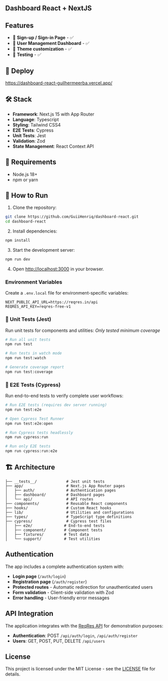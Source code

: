 ## Dashboard React + NextJS

## Features

- 🔐 **Sign-up / Sign-in Page** - ✅
- 👥 **User Management Dashboard** - ✅
- 🌙 **Theme customization** - ✅
- 🧪 **Testing** - ✅

## 🚀 Deploy
https://dashboard-react-guilhermeerba.vercel.app/

## 🛠️ Stack

- **Framework**: Next.js 15 with App Router
- **Language**: Typescript
- **Styling**: Tailwind CSS4
- **E2E Tests**: Cypress
- **Unit Tests**: Jest
- **Validation**: Zod
- **State Management**: React Context API

## 📌 Requirements

- Node.js 18+ 
- npm or yarn

## 🚀 How to Run

1. Clone the repository:
```bash
git clone https://github.com/GuiiHenriq/dashboard-react.git
cd dashboard-react
```

2. Install dependencies:
```bash
npm install
```

3. Start the development server:
```bash
npm run dev
```

4. Open [http://localhost:3000](http://localhost:3000) in your browser.

### Environment Variables

Create a `.env.local` file for environment-specific variables:

```env
NEXT_PUBLIC_API_URL=https://reqres.in/api
REQRES_API_KEY=reqres-free-v1
```

### 🧪 Unit Tests (Jest)

Run unit tests for components and utilities:
*Only tested minimum coverage*

```bash
# Run all unit tests
npm run test

# Run tests in watch mode
npm run test:watch

# Generate coverage report
npm run test:coverage
```

### 🎨 E2E Tests (Cypress)

Run end-to-end tests to verify complete user workflows:

```bash
# Run E2E tests (requires dev server running)
npm run test:e2e

# Open Cypress Test Runner
npm run test:e2e:open

# Run Cypress tests headlessly
npm run cypress:run

# Run only E2E tests
npm run cypress:run:e2e
```

## 🏗️ Architecture

```
├── __tests__/             # Jest unit tests
├── app/                   # Next.js App Router pages
│   ├── auth/              # Authentication pages
│   ├── dashboard/         # Dashboard pages
│   └── api/               # API routes
├── components/            # Reusable React components
├── hooks/                 # Custom React hooks
├── lib/                   # Utilities and configurations
├── types/                 # TypeScript type definitions
├── cypress/               # Cypress test files
│   ├── e2e/              # End-to-end tests
│   ├── component/        # Component tests
│   ├── fixtures/         # Test data
│   └── support/          # Test utilities
```

## Authentication

The app includes a complete authentication system with:

- **Login page** (`/auth/login`)
- **Registration page** (`/auth/register`)
- **Protected routes** - Automatic redirection for unauthenticated users
- **Form validation** - Client-side validation with Zod
- **Error handling** - User-friendly error messages


## API Integration

The application integrates with the [ReqRes API](https://reqres.in/) for demonstration purposes:

- **Authentication**: POST `/api/auth/login`, `/api/auth/register`
- **Users**: GET, POST, PUT, DELETE `/api/users`


## License

This project is licensed under the MIT License - see the [LICENSE](LICENSE) file for details.